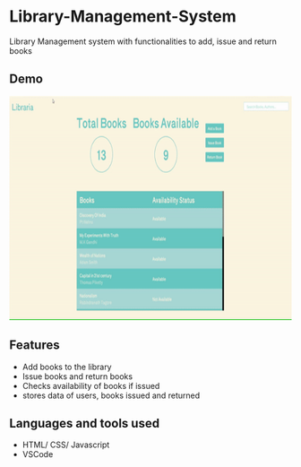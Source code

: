 # Library-Management-System

Library Management system with functionalities to add, issue and return books

## Demo

<img src="icons/ezgif.com-gif-maker(1).gif" alt="My Project GIF" width="800" height="400">

## Features 

- Add books to the library
- Issue books and return books
- Checks availability of books if issued
- stores data of users, books issued and returned

## Languages and tools used

- HTML/ CSS/ Javascript
- VSCode
